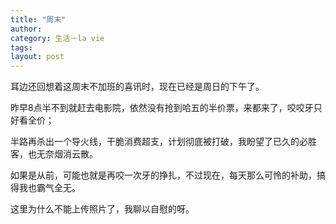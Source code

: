 ```yaml
---
title: "周末"
author:
category: 生活－la vie
tags: 
layout: post
---
```

耳边还回想着这周末不加班的喜讯时，现在已经是周日的下午了。

昨早8点半不到就赶去电影院，依然没有抢到哈五的半价票，来都来了，咬咬牙只好看全价；

半路再杀出一个导火线，干脆消费超支，计划彻底被打破，我盼望了已久的必胜客，也无奈烟消云散。

如果是从前，可能也就是再咬一次牙的挣扎，不过现在，每天那么可怜的补助，搞得我也霸气全无。

这里为什么不能上传照片了，我聊以自慰的呀。

